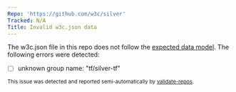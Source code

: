```yaml
---
Repo: 'https://github.com/w3c/silver'
Tracked: N/A
Title: Invalid w3c.json data
---
```


The w3c.json file in this repo does not follow the [expected data model](https://w3c.github.io/w3c.json.html). The following errors were detected:
* [ ] unknown group name: "tf/silver-tf"

<sub>This issue was detected and reported semi-automatically by [validate-repos](https://github.com/w3c/validate-repos/).</sub>
